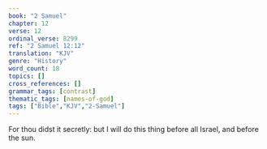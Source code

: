 ```yaml
---
book: "2 Samuel"
chapter: 12
verse: 12
ordinal_verse: 8299
ref: "2 Samuel 12:12"
translation: "KJV"
genre: "History"
word_count: 18
topics: []
cross_references: []
grammar_tags: [contrast]
thematic_tags: [names-of-god]
tags: ["Bible","KJV","2-Samuel"]
---
```

For thou didst it secretly: but I will do this thing before all Israel, and before the sun.
